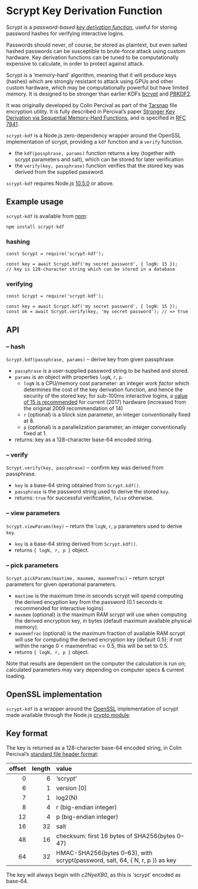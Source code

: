 Scrypt Key Derivation Function
==============================

Scrypt is a *password-based [key derivation function](https://en.wikipedia.org/wiki/Key_derivation_function)*, useful for storing password hashes for verifying interactive logins.

Passwords should never, of course, be stored as plaintext, but even salted hashed passwords can be susceptible to brute-force attack using custom hardware. Key derivation functions can be tuned to be computationally expensive to calculate, in order to protect against attack.

Scrypt is a ‘memory-hard’ algorithm, meaning that it will produce keys (hashes) which are strongly resistant to attack using GPUs and other custom hardware, which may be computationally powerful but have limited memory. It is designed to be stronger than earlier KDFs [bcrypt](PBKDF2) and  [PBKDF2](https://en.wikipedia.org/wiki/PBKDF2).

It was originally developed by Colin Percival as part of the [Tarsnap](http://www.tarsnap.com/scrypt.html) file encryption utility. It is fully described in Percival’s paper [Stronger Key Derivation via Sequential Memory-Hard Functions](http://www.tarsnap.com/scrypt/scrypt.pdf), and is specified in [RFC 7841](https://tools.ietf.org/html/rfc7914).

`scrypt-kdf` is a Node.js zero-dependency wrapper around the OpenSSL implementation of scrypt, providing a `kdf` function and a `verify` function.

- the `kdf(passphrase, params)` function returns a key (together with scrypt parameters and salt), which can be stored for later verification
- the `verify(key, passphrase)` function verifies that the stored key was derived from the supplied password.

`scrypt-kdf` requires Node.js [10.5.0](https://nodejs.org/en/blog/release/v10.5.0/) or above.


Example usage
-------------
 
`scrypt-kdf` is available from [npm](https://www.npmjs.com/package/scrypt-kdf):
 
    npm install scrypt-kdf

### hashing

    const Scrypt = require('scrypt-kdf');
    
    const key = await Scrypt.kdf('my secret password', { logN: 15 });
    // key is 128-character string which can be stored in a database

### verifying

    const Scrypt = require('scrypt-kdf');
    
    const key = await Scrypt.kdf('my secret password', { logN: 15 });
    const ok = await Scrypt.verify(key, 'my secret password'); // => true


API
---

### – hash

`Scrypt.kdf(passphrase, params)` – derive key from given passphrase.

- `passphrase` is a user-supplied password string to be hashed and stored.
- `params` is an object with properties `logN`, `r`, `p`.
  - `logN` is a CPU/memory cost parameter: an integer *work factor* which determines the cost of the key derivation function, and hence the security of the stored key; for sub-100ms interactive logins, a [value of 15 is recommended](https://blog.filippo.io/the-scrypt-parameters/) for current (2017) hardware (increased from the original 2009 recommendation of 14)
  - `r` (optional) is a block size parameter, an integer conventionally fixed at 8.
  - `p` (optional) is a parallelization parameter, an integer conventionally fixed at 1.
- returns: key as a 128-character base-64 encoded string.

### – verify

`Scrypt.verify(key, passphrase)` – confirm key was derived from passphrase.

- `key` is a base-64 string obtained from `Scrypt.kdf()`.
- `passphrase` is the password string used to derive the stored `key`.
- returns: `true` for successful verification, `false` otherwise.

### – view parameters

`Scrypt.viewParams(key)` – return the `logN`, `r`, `p` parameters used to derive `key`.

- `key` is a base-64 string derived from `Scrypt.kdf()`.
- returns `{ logN, r, p }` object.

### – pick parameters

`Scrypt.pickParams(maxtime, maxmem, maxmemfrac)` – return scrypt parameters for given operational parameters.

- `maxtime` is the maximum time in seconds scrypt will spend computing the derived encyption key from the password (0.1 seconds is recommended for interactive logins).
- `maxmem` (optional) is the maximum RAM scrypt will use when computing the derived encryption key, in bytes (default maximum available physical memory).
- `maxmemfrac` (optional) is the maximum fraction of available RAM scrypt will use for computing the derived encryption key (default 0.5); if not within the range 0 < maxmemfrac <= 0.5, this will be set to 0.5.
- returns `{ logN, r, p }` object.

Note that results are dependent on the computer the calculation is run on; calculated parameters may vary depending on computer specs & current loading.


OpenSSL implementation
----------------------

`scrypt-kdf` is a wrapper around the [OpenSSL](https://www.openssl.org/docs/manmaster/man7/scrypt.html) implementation of scrypt made available through the Node.js [crypto module](https://nodejs.org/api/crypto.html#crypto_crypto_scrypt_password_salt_keylen_options_callback).


Key format
----------

The key is returned as a 128-character base-64 encoded string, in Colin Percival’s [standard file header format](https://github.com/Tarsnap/scrypt/blob/master/FORMAT):

offset | length | value
------:|-------:|:-----
     0 |      6 | ‘scrypt’
     6 |      1 | version [0]
     7 |      1 | log2(N)
     8 |      4 | r (big-endian integer)
    12 |      4 | p (big-endian integer)
    16 |     32 | salt
    48 |     16 | checksum: first 16 bytes of SHA256(bytes 0–47)
    64 |     32 | HMAC-SHA256(bytes 0–63), with scrypt(password, salt, 64, { N, r, p }) as key

The key will always begin with *c2NyeXB0*, as this is ‘scrypt’ encoded as base-64.

